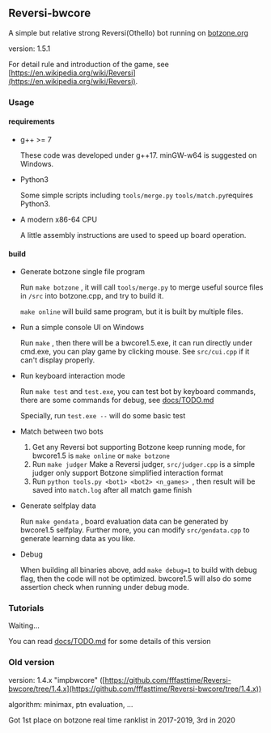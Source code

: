 ## Reversi-bwcore

A simple but relative strong Reversi(Othello) bot running on [botzone.org](https://botzone.org)

version: 1.5.1

For detail rule and introduction of the game, see [https://en.wikipedia.org/wiki/Reversi](https://en.wikipedia.org/wiki/Reversi).

### Usage

#### requirements

* g++ >= 7

  These code was developed under g++17. minGW-w64 is suggested on Windows.

* Python3

  Some simple scripts including `tools/merge.py` `tools/match.py`requires Python3.

* A modern x86-64 CPU

  A little assembly instructions are used to speed up board operation.

#### build

* Generate botzone single file program

  Run `make botzone` , it will call `tools/merge.py` to merge useful source files in  `/src` into botzone.cpp, and try to build it.

  `make online` will build same program, but it is built by multiple files. 

* Run a simple console UI on Windows

  Run `make` , then there will be a bwcore1.5.exe, it can run directly under cmd.exe, you can play game by clicking mouse. See `src/cui.cpp` if it can't display properly.

* Run keyboard interaction mode

  Run `make test` and `test.exe`, you can test bot by keyboard commands, there are some commands for debug, see [docs/TODO.md](doc/bwcore_TODO.md)

  Specially, run `test.exe --` will do some basic test

* Match between two bots

  1. Get any Reversi bot supporting Botzone keep running mode, for bwcore1.5 is `make online` or `make botzone` 
  2. Run `make judger` Make a Reversi judger, `src/judger.cpp` is a simple judger only support Botzone simplified interaction format
  3. Run `python tools.py <bot1> <bot2> <n_games> `, then result will be saved into `match.log` after all match game finish

* Generate selfplay data

  Run `make gendata` , board evaluation data can be generated by bwcore1.5 selfplay. Further more, you can modify `src/gendata.cpp` to generate learning data as you like.

* Debug

  When building all binaries above, add `make debug=1` to build with debug flag, then the code will not be optimized. bwcore1.5 will also do some assertion check when running under debug mode.

### Tutorials

Waiting...

You can read [docs/TODO.md](doc/bwcore_TODO.md) for some details of this version

### Old version

version: 1.4.x "impbwcore" ([https://github.com/fffasttime/Reversi-bwcore/tree/1.4.x](https://github.com/fffasttime/Reversi-bwcore/tree/1.4.x))

algorithm: minimax, ptn evaluation, ...

Got 1st place on botzone real time ranklist in 2017-2019, 3rd in 2020
